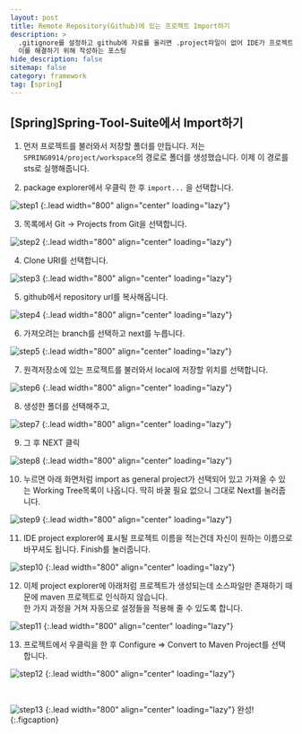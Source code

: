 ```yaml
---
layout: post
title: Remote Repository(Github)에 있는 프로젝트 Import하기
description: >
  .gitignore를 설정하고 github에 자료를 올리면 .project파일이 없어 IDE가 프로젝트로 인식하지 못한다.  
  이를 해결하기 위해 작성하는 포스팅
hide_description: false
sitemap: false
category: framework
tag: [spring]
---
```


## [Spring]Spring-Tool-Suite에서 Import하기

1. 먼저 프로젝트를 불러와서 저장할 폴더를 만듭니다.
   저는 `SPRING0914/project/workspace`의 경로로 폴더를 생성했습니다.
   이제 이 경로를 sts로 실행해줍니다.

2. package explorer에서 우클릭 한 후 `import...` 을 선택합니다.

  ![step1](/assets/img/Remote/sts1.png)
  {:.lead width="800" align="center" loading="lazy"}

3. 목록에서 Git → Projects from Git을 선택합니다.

  ![step2](/assets/img/Remote/sts2.png)
  {:.lead width="800" align="center" loading="lazy"}

4. Clone URI를 선택합니다.

  ![step3](/assets/img/Remote/sts3.png)
  {:.lead width="800" align="center" loading="lazy"}

5. github에서 repository url를 복사해옵니다.

  ![step4](/assets/img/Remote/sts4.png)
  {:.lead width="800" align="center" loading="lazy"}

6. 가져오려는 branch를 선택하고 next를 누릅니다.

  ![step5](/assets/img/Remote/sts5.png)
  {:.lead width="800" align="center" loading="lazy"}

7. 원격저장소에 있는 프로젝트를 불러와서 local에 저장할 위치를 선택합니다.

  ![step6](/assets/img/Remote/sts6.png)
  {:.lead width="800" align="center" loading="lazy"}

8. 생성한 폴더를 선택해주고,

  ![step7](/assets/img/Remote/sts7.png)
  {:.lead width="800" align="center" loading="lazy"}

9. 그 후 NEXT 클릭

  ![step8](/assets/img/Remote/sts8.png)
  {:.lead width="800" align="center" loading="lazy"}

10. 누르면 아래 화면처럼 import as general project가 선택되어 있고 가져올 수 있는 Working Tree목록이 나옵니다.
    딱히 바꿀 필요 없으니 그대로 Next를 눌러줍니다.

  ![step9](/assets/img/Remote/sts9.png)
  {:.lead width="800" align="center" loading="lazy"}

11. IDE project explorer에 표시될 프로젝트 이름을 적는건데 자신이 원하는 이름으로 바꾸셔도 됩니다. Finish를 눌러줍니다.

  ![step10](/assets/img/Remote/sts10.png)
  {:.lead width="800" align="center" loading="lazy"}

12. 이제 project explorer에 아래처럼 프로젝트가 생성되는데 소스파일만 존재하기 때문에 maven 프로젝트로 인식하지 않습니다.  
    한 가지 과정을 거쳐 자동으로 설정들을 적용해 줄 수 있도록 합니다.

  ![step11](/assets/img/Remote/sts11.jpg)
  {:.lead width="800" align="center" loading="lazy"}

13. 프로젝트에서 우클릭을 한 후 Configure ⇒ Convert to Maven Project를 선택합니다.

  ![step12](/assets/img/Remote/sts12.png)
  {:.lead width="800" align="center" loading="lazy"}

<br/>

![step13](/assets/img/Remote/sts13.jpg)
{:.lead width="800" align="center" loading="lazy"}
완성!
{:.figcaption}
